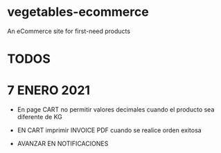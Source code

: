 # vegetables-ecommerce
An eCommerce site for first-need products

# TODOS

# 7 ENERO 2021
- En page CART no permitir valores decimales cuando el producto sea diferente de KG
- EN CART imprimir INVOICE PDF cuando se realice orden exitosa

- AVANZAR EN NOTIFICACIONES
